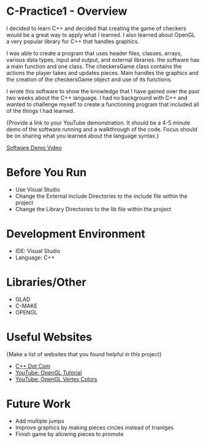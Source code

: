# C-Practice1 - Overview

I decided to learn C++ and decided that creating the game of checkers would be a great way to apply what I learned.
I also learned about OpenGL a very popular library for C++ that handles graphics.

I was able to create a program that uses header files, classes, arrays, various data types, input and output, and external libraries. 
the software has a main function and one class. The checkersGame class contains the actions the player takes and updates pieces.
Main handles the graphics and the creation of the checkersGame object and use of its functions.


I wrote this software to show the knowledge that I have gained over the past two weeks about the C++ language.
I had no background with C++ and wanted to challenge myself to create a functioning program that included all of the things I had learned.

{Provide a link to your YouTube demonstration.  It should be a 4-5 minute demo of the software running and a walkthrough of the code.  Focus should be on sharing what you learned about the language syntax.}

[Software Demo Video](http://youtube.link.goes.here)

# Before You Run
* Use Visual Studio
* Change the External Include Directories to the include file within the project
* Change the Library Directories to the lib file within the project

# Development Environment

* IDE: Visual Studio
* Language: C++
# Libraries/Other
* GLAD
* C-MAKE
* OPENGL

# Useful Websites

{Make a list of websites that you found helpful in this project}
* [C++ Dot Com](https://www.cplusplus.com/)
* [YouTube: OpenGL Tutorial](https://www.youtube.com/watch?v=45MIykWJ-C4)
* [YouTube: OpenGL Vertex Colors](https://www.youtube.com/watch?v=-59ko_blmnY)

# Future Work

* Add multiple jumps
* Improve graphics by making pieces circles instead of trianlges
* Finish game by allowing pieces to promote
